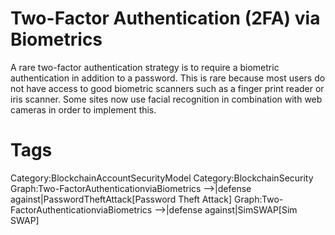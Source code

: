 # Two-Factor Authentication (2FA) via Biometrics

A rare two-factor authentication strategy is to require a biometric authentication in addition to a password. This is rare because most users do not have access to good biometric scanners such as a finger print reader or iris scanner. Some sites now use facial recognition in combination with web cameras in order to implement this.

# Tags

Category:BlockchainAccountSecurityModel
Category:BlockchainSecurity
Graph:Two-FactorAuthenticationviaBiometrics -->|defense against|PasswordTheftAttack[Password Theft Attack]
Graph:Two-FactorAuthenticationviaBiometrics -->|defense against|SimSWAP[Sim SWAP]
